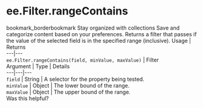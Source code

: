 
#  ee.Filter.rangeContains
bookmark_borderbookmark Stay organized with collections  Save and categorize content based on your preferences.
Returns a filter that passes if the value of the selected field is in the specified range (inclusive).
Usage | Returns  
---|---  
`ee.Filter.rangeContains(field, minValue, maxValue)` | Filter  
Argument | Type | Details  
---|---|---  
`field` | String | A selector for the property being tested.  
`minValue` | Object | The lower bound of the range.  
`maxValue` | Object | The upper bound of the range.  
Was this helpful?

